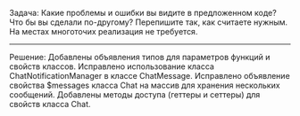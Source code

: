 Задача: Какие проблемы и ошибки вы видите в предложенном коде? Что бы вы сделали по-другому?
Перепишите так, как считаете нужным. На местах многоточих реализация не требуется.

----------------------------------------------------------------------------------------------

Решение: Добавлены объявления типов для параметров функций и свойств классов.
Исправлено использование класса ChatNotificationManager в классе ChatMessage.
Исправлено объявление свойства $messages класса Chat на массив для хранения нескольких сообщений.
Добавлены методы доступа (геттеры и сеттеры) для свойств класса Chat.